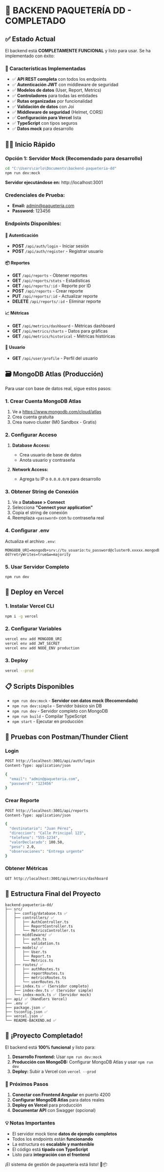 # 🚀 BACKEND PAQUETERÍA DD - COMPLETADO

## ✅ Estado Actual

El backend está **COMPLETAMENTE FUNCIONAL** y listo para usar. Se ha implementado con éxito:

### 🎯 Características Implementadas

- ✅ **API REST completa** con todos los endpoints
- ✅ **Autenticación JWT** con middleware de seguridad
- ✅ **Modelos de datos** (User, Report, Metrics)
- ✅ **Controladores** para todas las entidades
- ✅ **Rutas organizadas** por funcionalidad
- ✅ **Validación de datos** con Joi
- ✅ **Middleware de seguridad** (Helmet, CORS)
- ✅ **Configuración para Vercel** lista
- ✅ **TypeScript** con tipos seguros
- ✅ **Datos mock** para desarrollo

## 🏃‍♂️ Inicio Rápido

### Opción 1: Servidor Mock (Recomendado para desarrollo)

```bash
cd "C:\Users\carlo\Documents\backend-paqueteria-dd"
npm run dev:mock
```

**Servidor ejecutándose en:** http://localhost:3001

### Credenciales de Prueba:
- **Email:** admin@paqueteria.com
- **Password:** 123456

### Endpoints Disponibles:

#### 🔐 Autenticación
- **POST** `/api/auth/login` - Iniciar sesión
- **POST** `/api/auth/register` - Registrar usuario

#### 📦 Reportes  
- **GET** `/api/reports` - Obtener reportes
- **GET** `/api/reports/stats` - Estadísticas
- **GET** `/api/reports/:id` - Reporte por ID
- **POST** `/api/reports` - Crear reporte
- **PUT** `/api/reports/:id` - Actualizar reporte
- **DELETE** `/api/reports/:id` - Eliminar reporte

#### 📈 Métricas
- **GET** `/api/metrics/dashboard` - Métricas dashboard
- **GET** `/api/metrics/charts` - Datos para gráficas
- **GET** `/api/metrics/historical` - Métricas históricas

#### 👤 Usuario
- **GET** `/api/user/profile` - Perfil del usuario

## 🗃️ MongoDB Atlas (Producción)

Para usar con base de datos real, sigue estos pasos:

### 1. Crear Cuenta MongoDB Atlas

1. Ve a https://www.mongodb.com/cloud/atlas
2. Crea cuenta gratuita
3. Crea nuevo cluster (M0 Sandbox - Gratis)

### 2. Configurar Acceso

1. **Database Access:**
   - Crea usuario de base de datos
   - Anota usuario y contraseña

2. **Network Access:**
   - Agrega tu IP o `0.0.0.0/0` para desarrollo

### 3. Obtener String de Conexión

1. Ve a **Database > Connect**
2. Selecciona **"Connect your application"**
3. Copia el string de conexión
4. Reemplaza `<password>` con tu contraseña real

### 4. Configurar .env

Actualiza el archivo `.env`:

```env
MONGODB_URI=mongodb+srv://tu_usuario:tu_password@cluster0.xxxxx.mongodb.net/paqueteria-dd?retryWrites=true&w=majority
```

### 5. Usar Servidor Completo

```bash
npm run dev
```

## 🚀 Deploy en Vercel

### 1. Instalar Vercel CLI

```bash
npm i -g vercel
```

### 2. Configurar Variables

```bash
vercel env add MONGODB_URI
vercel env add JWT_SECRET
vercel env add NODE_ENV production
```

### 3. Deploy

```bash
vercel --prod
```

## 📋 Scripts Disponibles

- `npm run dev:mock` - **Servidor con datos mock (Recomendado)**
- `npm run dev:simple` - Servidor básico sin DB
- `npm run dev` - Servidor completo con MongoDB
- `npm run build` - Compilar TypeScript
- `npm start` - Ejecutar en producción

## 🧪 Pruebas con Postman/Thunder Client

### Login
```bash
POST http://localhost:3001/api/auth/login
Content-Type: application/json

{
  "email": "admin@paqueteria.com",
  "password": "123456"
}
```

### Crear Reporte
```bash
POST http://localhost:3001/api/reports
Content-Type: application/json

{
  "destinatario": "Juan Pérez",
  "direccion": "Calle Principal 123",
  "telefono": "555-1234",
  "valorDeclarado": 100.50,
  "peso": 2.0,
  "observaciones": "Entrega urgente"
}
```

### Obtener Métricas
```bash
GET http://localhost:3001/api/metrics/dashboard
```

## 📁 Estructura Final del Proyecto

```
backend-paqueteria-dd/
├── src/
│   ├── config/database.ts ✅
│   ├── controllers/ ✅
│   │   ├── AuthController.ts
│   │   ├── ReportController.ts
│   │   └── MetricsController.ts
│   ├── middleware/ ✅
│   │   ├── auth.ts
│   │   └── validation.ts
│   ├── models/ ✅
│   │   ├── User.ts
│   │   ├── Report.ts
│   │   └── Metrics.ts
│   ├── routes/ ✅
│   │   ├── authRoutes.ts
│   │   ├── reportRoutes.ts
│   │   ├── metricsRoutes.ts
│   │   └── userRoutes.ts
│   ├── index.ts ✅ (Servidor completo)
│   ├── index-dev.ts ✅ (Servidor simple)
│   └── index-mock.ts ✅ (Servidor mock)
├── api/ ✅ (Handlers Vercel)
├── .env ✅
├── package.json ✅
├── tsconfig.json ✅
├── vercel.json ✅
└── README-BACKEND.md ✅
```

## 🎉 ¡Proyecto Completado!

El backend está **100% funcional** y listo para:

1. **Desarrollo Frontend:** Usar `npm run dev:mock`
2. **Producción con MongoDB:** Configurar MongoDB Atlas y usar `npm run dev`
3. **Deploy:** Subir a Vercel con `vercel --prod`

### 🔗 Próximos Pasos

1. **Conectar con Frontend Angular** en puerto 4200
2. **Configurar MongoDB Atlas** para datos reales
3. **Deploy en Vercel** para producción
4. **Documentar API** con Swagger (opcional)

### 💡 Notas Importantes

- El servidor mock tiene **datos de ejemplo completos**
- Todos los endpoints están **funcionando**
- La estructura es **escalable y mantenible**
- El código está **tipado con TypeScript**
- Listo para **integración con el frontend**

¡El sistema de gestión de paquetería está listo! 🚚📦
